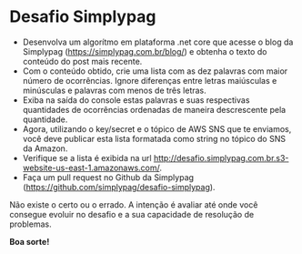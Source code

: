 # Desafio Simplypag

- Desenvolva um algorítmo em plataforma .net core que acesse o blog da Simplypag (https://simplypag.com.br/blog/) e obtenha o texto do conteúdo do post mais recente.
- Com o conteúdo obtido, crie uma lista com as dez palavras com maior número de ocorrências. Ignore diferenças entre letras maiúsculas e minúsculas e palavras com menos de três letras.
- Exiba na saída do console estas palavras e suas respectivas quantidades de ocorrências ordenadas de maneira descrescente pela quantidade.
- Agora, utilizando o key/secret e o tópico de AWS SNS que te enviamos, você deve publicar esta lista formatada como string no tópico do SNS da Amazon.
- Verifique se a lista é exibida na url http://desafio.simplypag.com.br.s3-website-us-east-1.amazonaws.com/.
- Faça um pull request no Github da Simplypag (https://github.com/simplypag/desafio-simplypag).

Não existe o certo ou o errado. A intenção é avaliar até onde você consegue evoluir no desafio e a sua capacidade de resolução de problemas.

__Boa sorte!__
